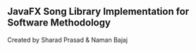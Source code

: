 ## JavaFX Song Library Implementation for Software Methodology

Created by Sharad Prasad & Naman Bajaj
